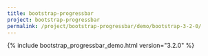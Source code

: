 ```yaml
---
title: bootstrap-progressbar
project: bootstrap-progressbar
permalink: /project/bootstrap-progressbar/demo/bootstrap-3-2-0/
---
```


{% include bootstrap_progressbar_demo.html version="3.2.0" %}
